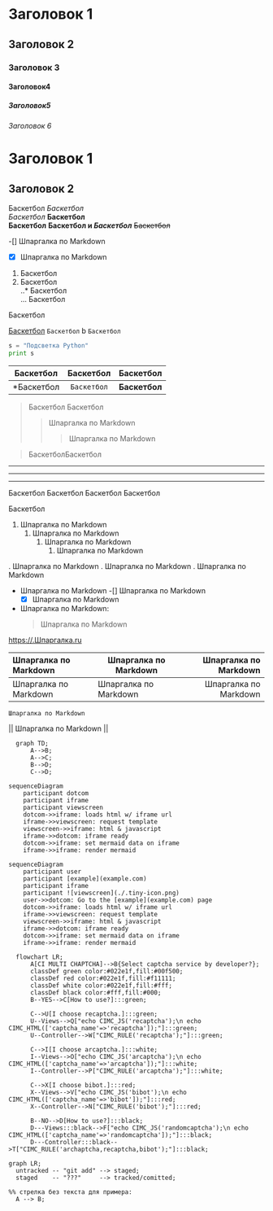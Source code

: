 # Заголовок 1
## Заголовок 2
### Заголовок 3
#### Заголовок4
##### Заголовок5
###### Заголовок 6

Заголовок 1
============

Заголовок 2
------------
  
Баскетбол
*Баскетбол*  
_Баскетбол_
**Баскетбол**  
__Баскетбол__
**Баскетбол и _Баскетбол_**
~~Баскетбол~~

-[] Шпаргалка по Markdown  
-[x] Шпаргалка по Markdown

1. Баскетбол
2. Баскетбол  
..* Баскетбол  
... Баскетбол  

  Баскетбол
  
[Баскетбол](https://www.Баскетбол)
`Баскетбол` b `Баскетбол`

```python
s = "Подсветка Python"
print s
```

| Баскетбол | Баскетбол |  Баскетбол| 
| --------- |:---------:| ---------:|
| *Баскетбол | `Баскетбол` | **Баскетбол** | 

> Баскетбол
> Баскетбол
>> Шпаргалка по Markdown
>>> Шпаргалка по Markdown

> БаскетболБаскетбол

---
***
___

Баскетбол  Баскетбол
Баскетбол
Баскетбол

Баскетбол

1. Шпаргалка по Markdown
	1. Шпаргалка по Markdown	
		1. Шпаргалка по Markdown
			1. Шпаргалка по Markdown  

. Шпаргалка по Markdown
	. Шпаргалка по Markdown
		. Шпаргалка по Markdown
		
		
- Шпаргалка по Markdown
	-[] Шпаргалка по Markdown
	-[x] Шпаргалка по Markdown

- Шпаргалка по Markdown:
	> Шпаргалка по Markdown
	
<https://.Шпаргалка.ru>


Шпаргалка по Markdown|Шпаргалка по Markdown|Шпаргалка по Markdown
:-|-|-:
Шпаргалка по Markdown   |    Шпаргалка по Markdown    |    Шпаргалка по Markdown    

`Шпаргалка по Markdown`

|| Шпаргалка по Markdown ||


```mermaid
  graph TD;
      A-->B;
      A-->C;
      B-->D;
      C-->D;
```

```mermaid
sequenceDiagram
    participant dotcom
    participant iframe
    participant viewscreen
    dotcom->>iframe: loads html w/ iframe url
    iframe->>viewscreen: request template
    viewscreen->>iframe: html & javascript
    iframe->>dotcom: iframe ready
    dotcom->>iframe: set mermaid data on iframe
    iframe->>iframe: render mermaid
```


```mermaid
sequenceDiagram
    participant user
    participant [example](example.com)
    participant iframe
    participant ![viewscreen](./.tiny-icon.png)
    user->>dotcom: Go to the [example](example.com) page
    dotcom->>iframe: loads html w/ iframe url
    iframe->>viewscreen: request template
    viewscreen->>iframe: html & javascript
    iframe->>dotcom: iframe ready
    dotcom->>iframe: set mermaid data on iframe
    iframe->>iframe: render mermaid
```

```mermaid
  flowchart LR;
      A[CI MULTI CHAPTCHA]-->B{Select captcha service by developer?};
      classDef green color:#022e1f,fill:#00f500;
      classDef red color:#022e1f,fill:#f11111;
      classDef white color:#022e1f,fill:#fff;
      classDef black color:#fff,fill:#000;
      B--YES-->C[How to use?]:::green;
      
      C-->U[I choose recaptcha.]:::green;
      U--Views-->Q["echo CIMC_JS('recaptcha');\n echo CIMC_HTML(['captcha_name'=>'recaptcha']);"]:::green;
      U--Controller-->W["CIMC_RULE('recaptcha');"]:::green;
      
      C-->I[I choose arcaptcha.]:::white;
      I--Views-->O["echo CIMC_JS('arcaptcha');\n echo CIMC_HTML(['captcha_name'=>'arcaptcha']);"]:::white;
      I--Controller-->P["CIMC_RULE('arcaptcha');"]:::white;
      
      C-->X[I choose bibot.]:::red;
      X--Views-->V["echo CIMC_JS('bibot');\n echo CIMC_HTML(['captcha_name'=>'bibot']);"]:::red;
      X--Controller-->N["CIMC_RULE('bibot');"]:::red;
      
      B--NO-->D[How to use?]:::black;
      D---Views:::black-->F["echo CIMC_JS('randomcaptcha');\n echo CIMC_HTML(['captcha_name'=>'randomcaptcha']);"]:::black; 
      D---Controller:::black-->T["CIMC_RULE('archaptcha,recaptcha,bibot');"]:::black;
```

```mermaid
graph LR;
  untracked -- "git add" --> staged;
  staged    -- "???"     --> tracked/comitted;

%% стрелка без текста для примера: 
  A --> B;
```

